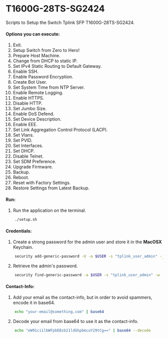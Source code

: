 # T1600G-28TS-SG2424
Scripts to Setup the Switch Tplink SFP T1600G-28TS-SG2424.

#### Options you can execute:
1. Exit.
2. Setup Switch from Zero to Hero!
3. Prepare Host Machine.
4. Change from DHCP to static IP.
5. Set IPv4 Static Routing to Default Gateway.
6. Enable SSH.
7. Enable Password Encryption.
8. Create Bot User.
9. Set System Time from NTP Server.
10. Enable Remote Logging.
11. Enable HTTPS.
12. Disable HTTP.
13. Set Jumbo Size.
14. Enable DoS Defend.
15. Set Device Description.
16. Enable EEE.
17. Set Link Aggregation Control Protocol (LACP).
18. Set Vlans.
19. Set PVID.
20. Set Interfaces.
21. Set DHCP.
22. Disable Telnet.
23. Set SDM Preference.
24. Upgrade Firmware.
25. Backup.
26. Reboot.
27. Reset with Factory Settings.
28. Restore Settings from Latest Backup.

#### Run:
1. Run the application on the terminal.
```bash
    ./setup.sh
```    

#### Credentials:
1. Create a strong password for the admin user and store it in the **MacOSX** Keychain.
```bash
    security add-generic-password -U -a $USER -s "tplink_user_admin" -j "Password for the admin user in the TP-Link Switch." -w $(openssl rand -base64 32 | colrm 33)
```    

2. Retrieve the admin's password.
```bash
    security find-generic-password -a $USER -s "tplink_user_admin" -w | tr -d '\n' | pbcopy
```

#### Contact-Info:
1. Add your email as the contact-info, but in order to avoid spammers, encode it in base64.
```bash
    echo "your-email@something.com" | base64
```

2. Decode your email from base64 to use it as the contact-info.
```bash
    echo "eW91ci1lbWFpbEBzb21ldGhpbmcuY29tCg==" | base64 --decode
```
